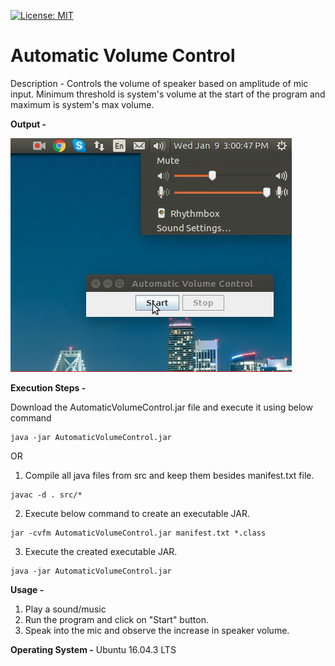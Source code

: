 [![License: MIT](https://img.shields.io/badge/license-MIT-brightgreen.svg)](https://github.com/sugandhitushar/automatic-volume-control/blob/master/LICENSE)

# Automatic Volume Control

Description - Controls the volume of speaker based on amplitude of mic input. Minimum threshold is system's volume at the start of the program and maximum is system's max volume. 

**Output -**

![](automatic-volume-control.gif)

**Execution Steps -** 

Download the AutomaticVolumeControl.jar file and execute it using below command
```
java -jar AutomaticVolumeControl.jar
```

OR 


1. Compile all java files from src and keep them besides manifest.txt file.
```
javac -d . src/*
```

2. Execute below command to create an executable JAR.
```
jar -cvfm AutomaticVolumeControl.jar manifest.txt *.class
```

3. Execute the created executable JAR.
```
java -jar AutomaticVolumeControl.jar
```

**Usage -**
1. Play a sound/music
2. Run the program and click on "Start" button.
3. Speak into the mic and observe the increase in speaker volume.

**Operating System -** Ubuntu 16.04.3 LTS
